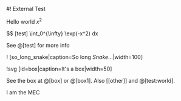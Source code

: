 #! External Test

Hello world $x^2$

$$ [test] \int_0^{\infty} \exp(-x^2) dx

See @[test] for more info

! [so_long_snake|caption=So long *Snake*...|width=100]

!svg [id=box|caption=It's a box|width=50]
<rect x="10" y="10" width="80" height="80" stroke="grey" stroke-width="0.5" fill="rgba(255,0,0,0.5)" />

See the box at @[box] or @[box1]. Also [[other]] and @[test:world].

I am the MEC
